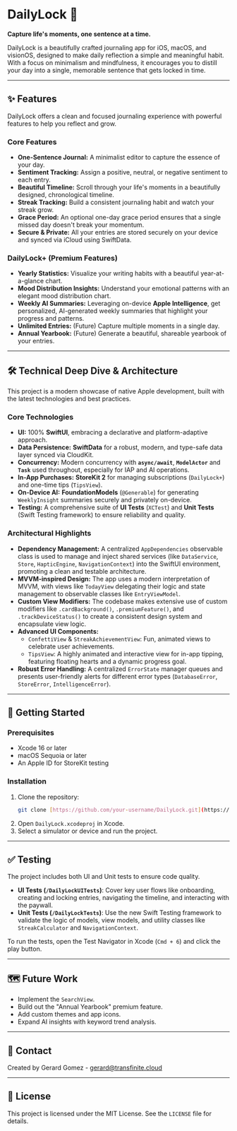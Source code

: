 # DailyLock 📓

**Capture life's moments, one sentence at a time.**

DailyLock is a beautifully crafted journaling app for iOS, macOS, and visionOS, designed to make daily reflection a simple and meaningful habit. With a focus on minimalism and mindfulness, it encourages you to distill your day into a single, memorable sentence that gets locked in time.

---

## ✨ Features

DailyLock offers a clean and focused journaling experience with powerful features to help you reflect and grow.

### Core Features
* **One-Sentence Journal:** A minimalist editor to capture the essence of your day.
* **Sentiment Tracking:** Assign a positive, neutral, or negative sentiment to each entry.
* **Beautiful Timeline:** Scroll through your life's moments in a beautifully designed, chronological timeline.
* **Streak Tracking:** Build a consistent journaling habit and watch your streak grow.
* **Grace Period:** An optional one-day grace period ensures that a single missed day doesn't break your momentum.
* **Secure & Private:** All your entries are stored securely on your device and synced via iCloud using SwiftData.

### DailyLock+ (Premium Features)
* **Yearly Statistics:** Visualize your writing habits with a beautiful year-at-a-glance chart.
* **Mood Distribution Insights:** Understand your emotional patterns with an elegant mood distribution chart.
* **Weekly AI Summaries:** Leveraging on-device **Apple Intelligence**, get personalized, AI-generated weekly summaries that highlight your progress and patterns.
* **Unlimited Entries:** (Future) Capture multiple moments in a single day.
* **Annual Yearbook:** (Future) Generate a beautiful, shareable yearbook of your entries.

---

## 🛠️ Technical Deep Dive & Architecture

This project is a modern showcase of native Apple development, built with the latest technologies and best practices.

### Core Technologies
* **UI:** 100% **SwiftUI**, embracing a declarative and platform-adaptive approach.
* **Data Persistence:** **SwiftData** for a robust, modern, and type-safe data layer synced via CloudKit.
* **Concurrency:** Modern concurrency with **`async/await`**, **`ModelActor`** and **`Task`** used throughout, especially for IAP and AI operations.
* **In-App Purchases:** **StoreKit 2** for managing subscriptions (`DailyLock+`) and one-time tips (`TipsView`).
* **On-Device AI:** **FoundationModels** (`@Generable`) for generating `WeeklyInsight` summaries securely and privately on-device.
* **Testing:** A comprehensive suite of **UI Tests** (`XCTest`) and **Unit Tests** (Swift Testing framework) to ensure reliability and quality.

### Architectural Highlights
* **Dependency Management:** A centralized `AppDependencies` observable class is used to manage and inject shared services (like `DataService`, `Store`, `HapticEngine`, `NavigationContext`) into the SwiftUI environment, promoting a clean and testable architecture.
* **MVVM-inspired Design:** The app uses a modern interpretation of MVVM, with views like `TodayView` delegating their logic and state management to observable classes like `EntryViewModel`.
* **Custom View Modifiers:** The codebase makes extensive use of custom modifiers like `.cardBackground()`, `.premiumFeature()`, and `.trackDeviceStatus()` to create a consistent design system and encapsulate view logic.
* **Advanced UI Components:**
    * `ConfettiView` & `StreakAchievementView`: Fun, animated views to celebrate user achievements.
    * `TipsView`: A highly animated and interactive view for in-app tipping, featuring floating hearts and a dynamic progress goal.
* **Robust Error Handling:** A centralized `ErrorState` manager queues and presents user-friendly alerts for different error types (`DatabaseError`, `StoreError`, `IntelligenceError`).

---

## 🚀 Getting Started

### Prerequisites
* Xcode 16 or later
* macOS Sequoia or later
* An Apple ID for StoreKit testing

### Installation
1.  Clone the repository:
    ```bash
    git clone [https://github.com/your-username/DailyLock.git](https://github.com/your-username/DailyLock.git)
    ```
2.  Open `DailyLock.xcodeproj` in Xcode.
3.  Select a simulator or device and run the project.

---

## ✅ Testing

The project includes both UI and Unit tests to ensure code quality.

* **UI Tests (`/DailyLockUITests`)**: Cover key user flows like onboarding, creating and locking entries, navigating the timeline, and interacting with the paywall.
* **Unit Tests (`/DailyLockTests`)**: Use the new Swift Testing framework to validate the logic of models, view models, and utility classes like `StreakCalculator` and `NavigationContext`.

To run the tests, open the Test Navigator in Xcode (`Cmd + 6`) and click the play button.

---

## 🗺️ Future Work

* Implement the `SearchView`.
* Build out the "Annual Yearbook" premium feature.
* Add custom themes and app icons.
* Expand AI insights with keyword trend analysis.

---

## 📧 Contact

Created by Gerard Gomez - [gerard@transfinite.cloud](mailto:gerard@transfinite.cloud)

---

## 📜 License

This project is licensed under the MIT License. See the `LICENSE` file for details.
